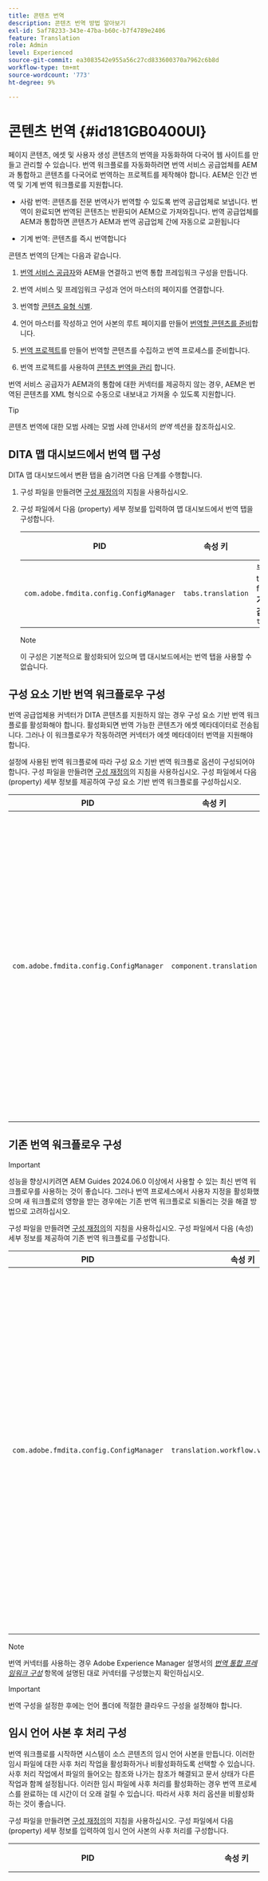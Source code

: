 ```yaml
---
title: 콘텐츠 번역
description: 콘텐츠 번역 방법 알아보기
exl-id: 5af78233-343e-47ba-b60c-b7f4789e2406
feature: Translation
role: Admin
level: Experienced
source-git-commit: ea3083542e955a56c27cd833600370a7962c6b8d
workflow-type: tm+mt
source-wordcount: '773'
ht-degree: 9%

---
```


# 콘텐츠 번역 {#id181GB0400UI}

페이지 콘텐츠, 에셋 및 사용자 생성 콘텐츠의 번역을 자동화하여 다국어 웹 사이트를 만들고 관리할 수 있습니다. 번역 워크플로를 자동화하려면 번역 서비스 공급업체를 AEM과 통합하고 콘텐츠를 다국어로 번역하는 프로젝트를 제작해야 합니다. AEM은 인간 번역 및 기계 번역 워크플로를 지원합니다.

- 사람 번역: 콘텐츠를 전문 번역사가 번역할 수 있도록 번역 공급업체로 보냅니다. 번역이 완료되면 번역된 콘텐츠는 반환되어 AEM으로 가져와집니다. 번역 공급업체를 AEM과 통합하면 콘텐츠가 AEM과 번역 공급업체 간에 자동으로 교환됩니다

- 기계 번역: 콘텐츠를 즉시 번역합니다


콘텐츠 번역의 단계는 다음과 같습니다.

1. [번역 서비스 공급자](https://experienceleague.adobe.com/docs/experience-manager-cloud-service/sites/administering/reusing-content/translation/integration-framework.html?lang=ko)와 AEM을 연결하고 번역 통합 프레임워크 구성을 만듭니다.

1. 번역 서비스 및 프레임워크 구성과 언어 마스터의 페이지를 연결합니다.

1. 번역할 [콘텐츠 유형 식별](https://experienceleague.adobe.com/docs/experience-manager-cloud-service/sites/administering/reusing-content/translation/rules.html?lang=ko).

1. 언어 마스터를 작성하고 언어 사본의 루트 페이지를 만들어 [번역할 콘텐츠를 준비](https://experienceleague.adobe.com/docs/experience-manager-cloud-service/sites/administering/reusing-content/translation/preparation.html?lang=ko)합니다.

1. [번역 프로젝트](https://experienceleague.adobe.com/docs/experience-manager-cloud-service/sites/administering/reusing-content/translation/managing-projects.html?lang=ko)를 만들어 번역할 콘텐츠를 수집하고 번역 프로세스를 준비합니다.

1. 번역 프로젝트를 사용하여 [콘텐츠 번역을 관리](https://experienceleague.adobe.com/docs/experience-manager-cloud-service/sites/administering/reusing-content/translation/managing-projects.html?lang=ko) 합니다.


번역 서비스 공급자가 AEM과의 통합에 대한 커넥터를 제공하지 않는 경우, AEM은 번역된 콘텐츠를 XML 형식으로 수동으로 내보내고 가져올 수 있도록 지원합니다.

>[!TIP]
>
> 콘텐츠 번역에 대한 모범 사례는 모범 사례 안내서의 *번역* 섹션을 참조하십시오.

## DITA 맵 대시보드에서 번역 탭 구성

DITA 맵 대시보드에서 변환 탭을 숨기려면 다음 단계를 수행합니다.

1. 구성 파일을 만들려면 [구성 재정의](download-install-additional-config-override.md#)의 지침을 사용하십시오.
1. 구성 파일에서 다음 \(property\) 세부 정보를 입력하여 맵 대시보드에서 번역 탭을 구성합니다.

   | PID | 속성 키 | 속성 값 |
   |---|------------|--------------|
   | `com.adobe.fmdita.config.ConfigManager` | `tabs.translation` | 부울 \( true/ false\).<br> **기본값**: `true` |

   >[!NOTE]
   >
   > 이 구성은 기본적으로 활성화되어 있으며 맵 대시보드에서는 번역 탭을 사용할 수 없습니다.


## 구성 요소 기반 번역 워크플로우 구성

번역 공급업체용 커넥터가 DITA 콘텐츠를 지원하지 않는 경우 구성 요소 기반 번역 워크플로를 활성화해야 합니다. 활성화되면 번역 가능한 콘텐츠가 에셋 메타데이터로 전송됩니다. 그러나 이 워크플로우가 작동하려면 커넥터가 에셋 메타데이터 번역을 지원해야 합니다.

설정에 사용된 번역 워크플로에 따라 구성 요소 기반 번역 워크플로 옵션이 구성되어야 합니다. 구성 파일을 만들려면 [구성 재정의](download-install-additional-config-override.md#)의 지침을 사용하십시오. 구성 파일에서 다음 \(property\) 세부 정보를 제공하여 구성 요소 기반 번역 워크플로를 구성하십시오.

| PID | 속성 키 | 속성 값 |
|---|------------|--------------|
| `com.adobe.fmdita.config.ConfigManager` | `component.translation` | 부울: <br> -   사람 번역을 사용하는 경우 **구성 요소 기반 번역 워크플로** 옵션을 *비활성화* \(`false`\) 합니다. <br> -   기계 번역을 사용하는 경우 **구성 요소 기반 번역 워크플로** 옵션을 *활성화 \(`true`\)*&#x200B;합니다. |



## 기존 번역 워크플로우 구성

>[!IMPORTANT]
>
> 성능을 향상시키려면 AEM Guides 2024.06.0 이상에서 사용할 수 있는 최신 번역 워크플로우를 사용하는 것이 좋습니다. 그러나 번역 프로세스에서 사용자 지정을 활성화했으며 새 워크플로의 영향을 받는 경우에는 기존 번역 워크플로로 되돌리는 것을 해결 방법으로 고려하십시오.

구성 파일을 만들려면 [구성 재정의](download-install-additional-config-override.md#)의 지침을 사용하십시오. 구성 파일에서 다음 (속성) 세부 정보를 제공하여 기존 번역 워크플로를 구성합니다.


| PID | 속성 키 | 속성 값 |
|---|------------|--------------|
| `com.adobe.fmdita.config.ConfigManager` | `translation.workflow.version.legacy` | 부울: <br> - 최신 번역 워크플로를 사용하는 경우 **레거시 번역 워크플로 실행** 옵션을 *비활성화* \(`false`\) 합니다.  <br> -   기존 번역을 사용하는 경우 *활성화 \( `true`\)*, **기존 번역 워크플로 실행** 옵션을 사용하십시오. <br> **기본값**: false |




>[!NOTE]
>
> 번역 커넥터를 사용하는 경우 Adobe Experience Manager 설명서의 *[번역 통합 프레임워크 구성](https://experienceleague.adobe.com/docs/experience-manager-cloud-service/sites/administering/reusing-content/translation/integration-framework.html?lang=ko)* 항목에 설명된 대로 커넥터를 구성했는지 확인하십시오.

>[!IMPORTANT]
>
> 번역 구성을 설정한 후에는 언어 폴더에 적절한 클라우드 구성을 설정해야 합니다.

## 임시 언어 사본 후 처리 구성

번역 워크플로를 시작하면 시스템이 소스 콘텐츠의 임시 언어 사본을 만듭니다. 이러한 임시 파일에 대한 사후 처리 작업을 활성화하거나 비활성화하도록 선택할 수 있습니다. 사후 처리 작업에서 파일의 들어오는 참조와 나가는 참조가 해결되고 문서 상태가 다른 작업과 함께 설정됩니다. 이러한 임시 파일에 사후 처리를 활성화하는 경우 번역 프로세스를 완료하는 데 시간이 더 오래 걸릴 수 있습니다. 따라서 사후 처리 옵션을 비활성화하는 것이 좋습니다.

구성 파일을 만들려면 [구성 재정의](download-install-additional-config-override.md#)의 지침을 사용하십시오. 구성 파일에서 다음 \(property\) 세부 정보를 입력하여 임시 언어 사본의 사후 처리를 구성합니다.

| PID | 속성 키 | 속성 값 |
|---|------------|--------------|
| `com.adobe.fmdita.config.ConfigManager` | `postprocess.temporary.langcopies` | 부울: <br> -   임시 파일에서 사후 처리 작업을 실행하지 않으려면 **사후 처리 언어 사본** 옵션을 *비활성화* \( false\)합니다.<br> -   임시 파일에서 사후 처리 작업을 실행하려면 *언어 사본&#x200B;**사후 처리**&#x200B;옵션을 활성화* \( true\)합니다.<br> **기본값**: false |

